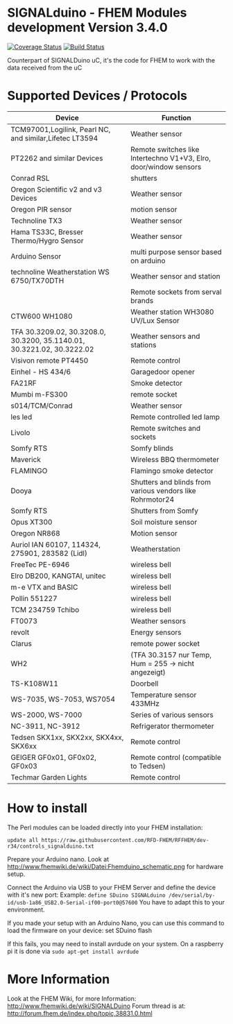 SIGNALduino - FHEM Modules development Version 3.4.0
======

[![Coverage Status](https://coveralls.io/repos/github/RFD-FHEM/RFFHEM/badge.svg?branch=dev-r34)](https://coveralls.io/github/RFD-FHEM/RFFHEM?branch=dev-r34) [![Build Status](https://travis-ci.org/RFD-FHEM/RFFHEM.svg?branch=dev-r34)](https://travis-ci.org/RFD-FHEM/RFFHEM)

Counterpart of SIGNALDuino uC, it's the code for FHEM to work with the data received from the uC


Supported Devices / Protocols
======

|Device | Function|
| ------------- | ----------- |
|TCM97001,Logilink, Pearl NC, and similar,Lifetec LT3594 | Weather sensor
|PT2262 and similar Devices | Remote switches like Intertechno V1+V3, Elro, door/window sensors|
|Conrad RSL | shutters |
|Oregon Scientific v2 and v3 Devices | Weather sensor |
|Oregon PIR sensor | motion sensor |
|Technoline TX3  | Weather sensor |
|Hama TS33C, Bresser Thermo/Hygro Sensor  | Weather sensor |
|Arduino Sensor | multi purpose sensor based on arduino |
|technoline Weatherstation WS 6750/TX70DTH| Weather sensor and station |
||Remote sockets from serval brands|
|CTW600 WH1080 | Weather station WH3080 UV/Lux Sensor |
|TFA 30.3209.02, 30.3208.0, 30.3200, 35.1140.01, 30.3221.02, 30.3222.02 | Weather sensors and stations |
|Visivon remote PT4450  | Remote control |
|Einhel - HS 434/6 | Garagedoor opener |
|FA21RF | Smoke detector | 
|Mumbi m-FS300 | remote socket |
|s014/TCM/Conrad | Weather sensor |
|les led  | Remote controlled led lamp |
|Livolo | Remote switches and sockets  |
|Somfy RTS | Somfy blinds |
|Maverick | Wireless BBQ thermometer |
|FLAMINGO | Flamingo smoke detector |
|Dooya | Shutters and blinds from various vendors like Rohrmotor24  |
|Somfy RTS | Shutters from Somfy|
|Opus XT300 | Soil moisture sensor |
|Oregon NR868 | Motion sensor |
|Auriol IAN 60107, 114324, 275901, 283582 (Lidl) | Weatherstation |
|FreeTec PE-6946 | wireless bell |
|Elro DB200, KANGTAI, unitec | wireless bell |
|m-e VTX and BASIC | wireless bell |
|Pollin 551227 | wireless bell |
|TCM 234759 Tchibo | wireless bell |
|FT0073 | Weather sensors|
|revolt | Energy sensors|
|Clarus | remote power socket|
|WH2 | (TFA 30.3157 nur Temp, Hum = 255 -> nicht angezeigt)|
|TS-K108W11 | Doorbell |
|WS-7035, WS-7053, WS7054 | Temperature sensor 433MHz |
|WS-2000, WS-7000 | Series of various sensors |
|NC-3911, NC-3912 | Refrigerator thermometer |
|Tedsen SKX1xx, SKX2xx, SKX4xx, SKX6xx | Remote control |
|GEIGER GF0x01, GF0x02, GF0x03 | Remote control (compatible to Tedsen) |
|Techmar Garden Lights | Remote control |

How to install
======
The Perl modules can be loaded directly into your FHEM installation:

```update all https://raw.githubusercontent.com/RFD-FHEM/RFFHEM/dev-r34/controls_signalduino.txt```

Prepare your Arduino nano. Look at http://www.fhemwiki.de/wiki/Datei:Fhemduino_schematic.png
for hardware setup.


Connect the Arduino via USB to your FHEM Server and define the device with it's new port:
Example: ```define SDuino SIGNALduino /dev/serial/by-id/usb-1a86_USB2.0-Serial-if00-port0@57600```
You have to adapt this to your environment.

If you made your setup with an Arduino Nano, you can use this command to load the firmware on your device:
set SDuino flash

If this fails, you may need to install avrdude on your system.
On a raspberry pi it is done via ```sudo apt-get install avrdude```

More Information
=====
Look at the FHEM Wiki, for more Information: http://www.fhemwiki.de/wiki/SIGNALDuino
Forum thread is at: http://forum.fhem.de/index.php/topic,38831.0.html

